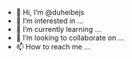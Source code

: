 - 👋 Hi, I’m @duheibejs
- 👀 I’m interested in ...
- 🌱 I’m currently learning ...
- 💞️ I’m looking to collaborate on ...
- 📫 How to reach me ...

<!---
duheibejs/duheibejs is a ✨ special ✨ repository because its `README.md` (this file) appears on your GitHub profile.
You can click the Preview link to take a look at your changes.
--->

